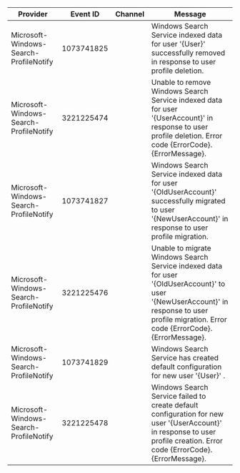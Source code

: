 Provider                                |  Event ID    |  Channel  |  Message
----------------------------------------|--------------|-----------|---------------------------------------------------------------------------------------------------------------------------------------------------------------------------------------------
Microsoft-Windows-Search-ProfileNotify  |  1073741825  |           |  Windows Search Service indexed data for user '{User}' successfully removed in response to user profile deletion.
Microsoft-Windows-Search-ProfileNotify  |  3221225474  |           |  Unable to remove Windows Search Service indexed data for user '{UserAccount}' in response to user profile deletion.  Error code {ErrorCode}.{ErrorMessage}.
Microsoft-Windows-Search-ProfileNotify  |  1073741827  |           |  Windows Search Service indexed data for user '{OldUserAccount}' successfully migrated to user '{NewUserAccount}' in response to user profile migration.
Microsoft-Windows-Search-ProfileNotify  |  3221225476  |           |  Unable to migrate Windows Search Service indexed data for user '{OldUserAccount}' to user '{NewUserAccount}' in response to user profile migration.  Error code {ErrorCode}.{ErrorMessage}.
Microsoft-Windows-Search-ProfileNotify  |  1073741829  |           |  Windows Search Service has created default configuration for new user '{User}' .
Microsoft-Windows-Search-ProfileNotify  |  3221225478  |           |  Windows Search Service failed to create default configuration for new user '{UserAccount}' in response to user profile creation.  Error code {ErrorCode}.{ErrorMessage}.